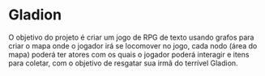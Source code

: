 # Gladion

O objetivo do projeto é criar um jogo de RPG de texto usando grafos para criar o mapa onde o jogador irá se locomover no jogo, cada nodo (área do mapa) poderá ter atores com os quais o jogador poderá interagir e itens para coletar, com o objetivo de resgatar sua irmã do terrível Gladion.
